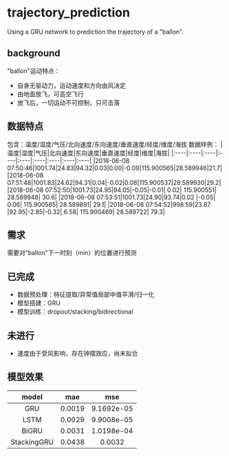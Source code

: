 # trajectory_prediction
Using a GRU network to prediction the trajectory of a "ballon".

## background
"ballon"运动特点：
- 自身无驱动力，运动速度和方向由风决定
- 由地面放飞，可高空飞行
- 放飞后，一切运动不可控制，只可击落

## 数据特点
包含：温度/湿度/气压/北向速度/东向速度/垂直速度/经度/维度/海拔
数据样例：
|温度|湿度|气压|北向速度|东向速度|垂直速度|经度|维度|海拔|
|:----|:----|:----|:----|:----|:----|:----|:----|:----|
|2018-06-08 07:50:46|1001.74|24.83|94.32|0.03|0.00|-0.09|115.900565|28.589946|21.7|
|2018-06-08 07:51:48|1001.83|24.62|94.31|0.04|-0.02|0.08|115.900537|28.589930|29.2|
|2018-06-08 07:52:50|1001.73|24.95|94.05|-0.05|-0.01|	0.02|	115.900551|	28.589948|	30.6|
|2018-06-08 07:53:51|1001.73|24.90|93.74|0.02	|-0.05|	0.06|	115.900565|	28.589891|	29.1|
|2018-06-08 07:54:52|998.59|23.87	|92.95|-2.85|-0.32|	6.58| 115.900469|	28.589722|	79.3|

## 需求
需要对“ballon"下一时刻（min）的位置进行预测

## 已完成
- 数据预处理：特征提取/异常值局部中值平滑/归一化
- 模型搭建：GRU
- 模型训练：dropout/stacking/bidirectional

## 未进行
- 速度由于受风影响，存在钟摆效应，尚未拟合

## 模型效果
| model | mae | mse |
|:----:|:----:|:----:|
|GRU|0.0019|9.1692e-05|
|LSTM|0.0029|9.9008e-05|
|BiGRU|0.0031|1.0198e-04|
|StackingGRU|0.0438|0.0032|
